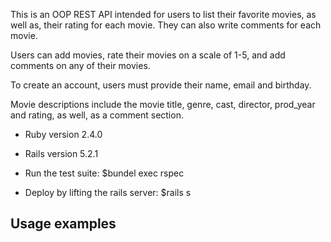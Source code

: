 This is an OOP REST API intended for users to list their favorite movies, as well as, their rating for each movie. They can also write comments for each movie.

Users can add movies, rate their movies on a scale of 1-5, and add comments on any of their movies.

To create an account, users must provide their name, email and birthday.

Movie descriptions include the movie title, genre, cast, director, prod_year and rating, as well, as a comment section.

* Ruby version
2.4.0

* Rails version
5.2.1

* Run the test suite: $bundel exec rspec

* Deploy by lifting the rails server: $rails s

## Usage examples